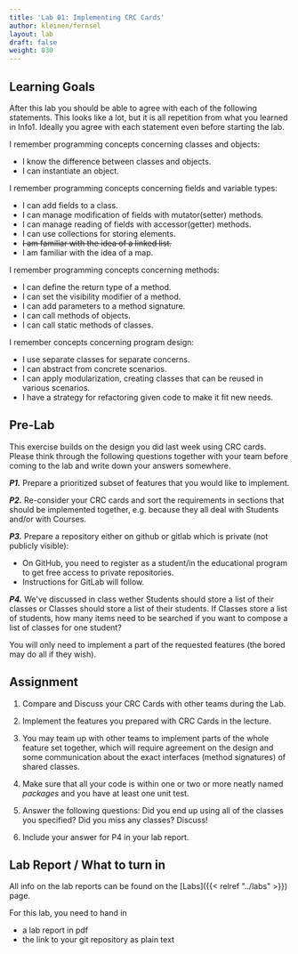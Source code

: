 ```yaml
---
title: 'Lab 01: Implementing CRC Cards'
author: kleinen/fernsel
layout: lab
draft: false
weight: 030
---
```


## Learning Goals

After this lab you should be able to agree with each of the following statements. This looks like a lot, but it is all repetition from what you learned in Info1. Ideally you agree with each statement even before starting the lab. 

I remember programming concepts concerning classes and objects:
* I know the difference between classes and objects. 
* I can instantiate an object. 

I remember programming concepts concerning fields and variable types:
* I can add fields to a class. 
* I can manage modification of fields with mutator(setter) methods. 
* I can manage reading of fields with accessor(getter) methods. 
* I can use collections for storing elements. 
*  ~~I am familiar with the idea of a linked list.~~
* I am familiar with the idea of a map. 

I remember programming concepts concerning methods:
* I can define the return type of a method. 
* I can set the visibility modifier of a method. 
* I can add parameters to a method signature. 
* I can call methods of objects. 
* I can call static methods of classes. 

I remember concepts concerning program design:
* I use separate classes for separate concerns. 
* I can abstract from concrete scenarios. 
* I can apply modularization, creating classes that can be reused in various scenarios. 
* I have a strategy for refactoring given code to make it fit new needs. 

## Pre-Lab

This exercise builds on the design you did last week using CRC cards. Please think through the following questions together with your team before coming to the lab and write down your answers somewhere.

***P1.*** Prepare a prioritized subset of features that you would like to implement.

***P2.*** Re-consider your CRC cards and sort the requirements in sections that should be implemented together,
e.g. because they all deal with Students and/or with Courses.

***P3.*** Prepare a repository either on github or gitlab which is private (not publicly visible):
- On GitHub, you need to register as a student/in the educational program to get free access to private repositories.
- Instructions for GitLab will follow.

***P4.*** We've discussed in class wether Students should store a list of their classes or Classes should store a list of their students.
   If Classes store a list of students, how many items need to be searched if you want to compose a list of classes for one student?

You will only need to implement a part of the requested features (the bored may do all if they wish).

## Assignment


1. Compare and Discuss your CRC Cards with other teams during the Lab.

2. Implement the features you prepared with CRC Cards in the lecture.

3. You may team up with other teams to implement parts of the whole feature set together, which will
   require agreement on the design and some communication about the exact interfaces (method signatures) of
   shared classes.

4. Make sure that all your code is within one or two or more neatly named *packages* and you have at least one unit test.

5. Answer the following questions: Did you end up using all of the classes you specified? Did you miss any classes? Discuss!

6. Include your answer for P4 in your lab report.

## Lab Report / What to turn in

All info on the lab reports can be found on the [Labs]({{< relref "../labs" >}}) page.

For this lab, you need to hand in 
- a lab report in pdf
- the link to your git repository as plain text

